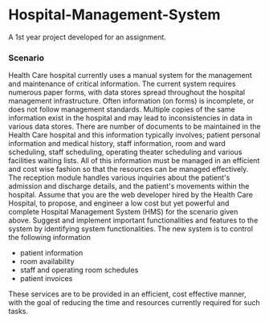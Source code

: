 # Hospital-Management-System
A 1st year project developed for an assignment.

### Scenario 

Health Care hospital currently uses a manual system for the management and maintenance of critical information. The current system requires numerous paper forms, with data stores spread throughout the hospital management infrastructure. Often information (on forms) is incomplete, or does not follow management standards. 
Multiple copies of the same information exist in the hospital and may lead to inconsistencies in data in various data stores. There are number of documents to be maintained in the Health Care hospital and this information typically involves; patient personal information and medical history, staff information, room and ward scheduling, staff scheduling, operating theater scheduling and various facilities waiting lists. 
All of this information must be managed in an efficient and cost wise fashion so that the resources can be managed effectively. The reception module handles various inquiries about the patient's admission and discharge details, and the patient's movements within the hospital.
Assume that you are the web developer hired by the Health Care Hospital, to propose, and engineer a low cost but yet powerful and complete Hospital Management System (HMS) for the scenario given above. Suggest and implement important functionalities and features to the system by identifying system functionalities.
The new system is to control the following information

* patient information
* room availability
* staff and operating room schedules
* patient invoices


These services are to be provided in an efficient, cost effective manner, with the goal of reducing the time and resources currently required for such tasks.

